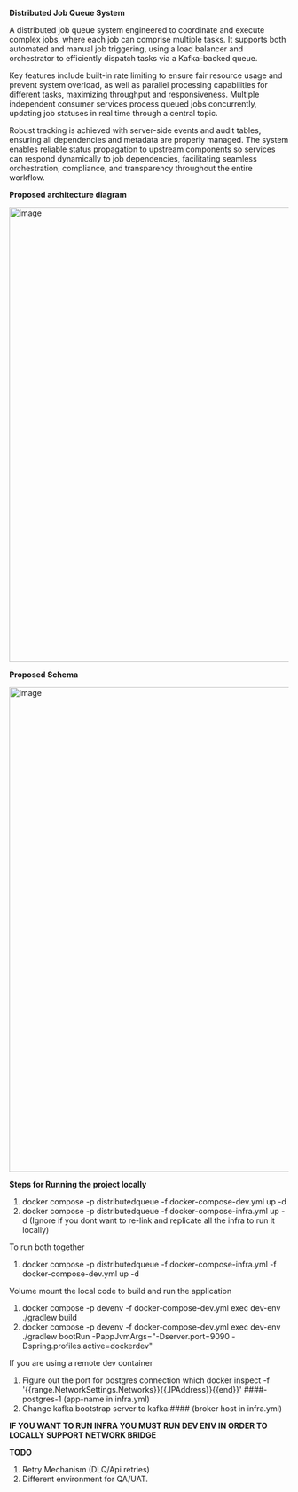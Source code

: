**Distributed Job Queue System**

A distributed job queue system engineered to coordinate and execute complex jobs, where each job can comprise multiple tasks. It supports both automated and manual job triggering, using a load balancer and orchestrator to efficiently dispatch tasks via a Kafka-backed queue.

Key features include built-in rate limiting to ensure fair resource usage and prevent system overload, as well as parallel processing capabilities for different tasks, maximizing throughput and responsiveness. Multiple independent consumer services process queued jobs concurrently, updating job statuses in real time through a central topic.

Robust tracking is achieved with server-side events and audit tables, ensuring all dependencies and metadata are properly managed. The system enables reliable status propagation to upstream components so services can respond dynamically to job dependencies, facilitating seamless orchestration, compliance, and transparency throughout the entire workflow.



**Proposed architecture diagram**

<img width="720" height="820" alt="image" src="https://github.com/user-attachments/assets/95bcbd56-ebf2-428c-9027-dbbde3a95e4e" />




**Proposed Schema**

<img width="722" height="874" alt="image" src="https://github.com/user-attachments/assets/997704aa-a6e7-47d2-8b76-e7e2faaaf235" />



**Steps for Running the project locally**
1. docker compose -p distributedqueue -f docker-compose-dev.yml up -d
2. docker compose -p distributedqueue -f docker-compose-infra.yml up -d (Ignore if you dont want to re-link and replicate all the infra to run it locally)

To run both together
1. docker compose -p distributedqueue -f docker-compose-infra.yml -f docker-compose-dev.yml up -d

Volume mount the local code to build and run the application
1. docker compose -p devenv -f docker-compose-dev.yml exec dev-env ./gradlew build
2. docker compose -p devenv -f docker-compose-dev.yml exec dev-env ./gradlew bootRun -PappJvmArgs="-Dserver.port=9090 -Dspring.profiles.active=dockerdev"

 If you are using a remote dev container
1. Figure out the port for postgres connection which
   docker inspect -f '{{range.NetworkSettings.Networks}}{{.IPAddress}}{{end}}' ####-postgres-1 (app-name in infra.yml)
2. Change kafka bootstrap server to kafka:#### (broker host in infra.yml)

**IF YOU WANT TO RUN INFRA YOU MUST RUN DEV ENV IN ORDER TO LOCALLY SUPPORT NETWORK BRIDGE**


**TODO**
1. Retry Mechanism (DLQ/Api retries)
2. Different environment for QA/UAT.
